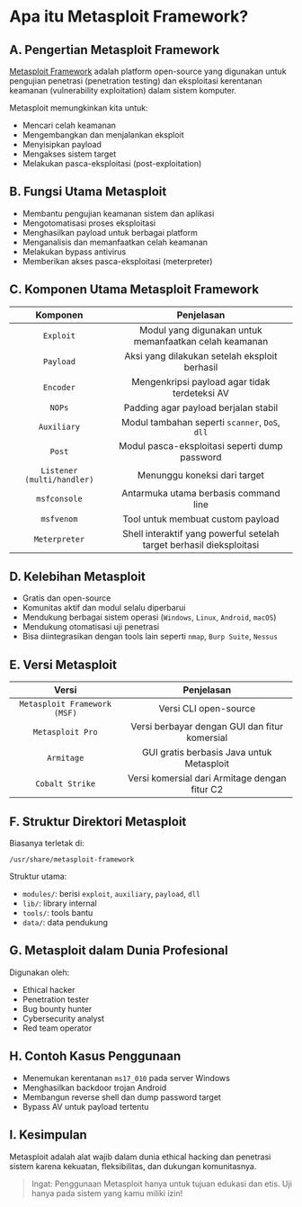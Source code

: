 # Apa itu Metasploit Framework?

## A. Pengertian Metasploit Framework

[Metasploit Framework](https://www.metasploit.com/) adalah platform open-source yang digunakan untuk pengujian penetrasi (penetration testing) dan eksploitasi kerentanan keamanan (vulnerability exploitation) dalam sistem komputer.

Metasploit memungkinkan kita untuk:

- Mencari celah keamanan
- Mengembangkan dan menjalankan eksploit
- Menyisipkan payload
- Mengakses sistem target
- Melakukan pasca-eksploitasi (post-exploitation)

## B. Fungsi Utama Metasploit

- Membantu pengujian keamanan sistem dan aplikasi
- Mengotomatisasi proses eksploitasi
- Menghasilkan payload untuk berbagai platform
- Menganalisis dan memanfaatkan celah keamanan
- Melakukan bypass antivirus
- Memberikan akses pasca-eksploitasi (meterpreter)

## C. Komponen Utama Metasploit Framework

| Komponen | Penjelasan |
|:--:|:--:|
| `Exploit` | Modul yang digunakan untuk memanfaatkan celah keamanan |
| `Payload` | Aksi yang dilakukan setelah eksploit berhasil |
| `Encoder` | Mengenkripsi payload agar tidak terdeteksi AV |
| `NOPs` | Padding agar payload berjalan stabil |
| `Auxiliary` | Modul tambahan seperti `scanner`, `DoS`, `dll` |
| `Post` | Modul pasca-eksploitasi seperti dump password |
| `Listener (multi/handler)` | Menunggu koneksi dari target | 
| `msfconsole` | Antarmuka utama berbasis command line |
| `msfvenom` | Tool untuk membuat custom payload |
| `Meterpreter` | Shell interaktif yang powerful setelah target berhasil dieksploitasi |

## D. Kelebihan Metasploit

- Gratis dan open-source
- Komunitas aktif dan modul selalu diperbarui
- Mendukung berbagai sistem operasi (`Windows`, `Linux`, `Android`, `macOS`)
- Mendukung otomatisasi uji penetrasi
- Bisa diintegrasikan dengan tools lain seperti `nmap`, `Burp Suite`, `Nessus`

## E. Versi Metasploit

| Versi |	Penjelasan |
|:--:|:--:|
| `Metasploit Framework (MSF)` | Versi CLI open-source |
| `Metasploit Pro` | Versi berbayar dengan GUI dan fitur komersial | 
| `Armitage` | GUI gratis berbasis Java untuk Metasploit |
| `Cobalt Strike` | Versi komersial dari Armitage dengan fitur C2 | 

## F. Struktur Direktori Metasploit

Biasanya terletak di:

```
/usr/share/metasploit-framework
```

Struktur utama:

- `modules/`: berisi `exploit`, `auxiliary`, `payload`, `dll`
- `lib/`: library internal
- `tools/`: tools bantu
- `data/`: data pendukung

## G. Metasploit dalam Dunia Profesional

Digunakan oleh:

- Ethical hacker
- Penetration tester
- Bug bounty hunter
- Cybersecurity analyst
- Red team operator


## H. Contoh Kasus Penggunaan

- Menemukan kerentanan `ms17_010` pada server Windows
- Menghasilkan backdoor trojan Android
- Membangun reverse shell dan dump password target
- Bypass AV untuk payload tertentu

## I. Kesimpulan

Metasploit adalah alat wajib dalam dunia ethical hacking dan penetrasi sistem karena kekuatan, fleksibilitas, dan dukungan komunitasnya.

> Ingat: Penggunaan Metasploit hanya untuk tujuan edukasi dan etis. Uji hanya pada sistem yang kamu miliki izin!
